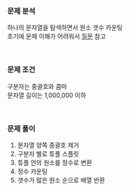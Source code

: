 ### 문제 분석
하나의 문자열을 탐색하면서 원소 갯수 카운팅  
초기에 문제 이해가 어려워서 [질문](https://school.programmers.co.kr/questions/10733) 참고

<br>

### 문제 조건
구분자는 중괄호와 콤마  
문자열 길이는 1,000,000 이하  

<br>

### 문제 풀이
1. 문자열 양쪽 중괄호 제거
2. 구분자 별로 튜플 스플릿
3. 튜플 안의 원소를 정수로 변환
4. 정수 카운팅
5. 갯수가 많은 원소 순으로 배열 반환
